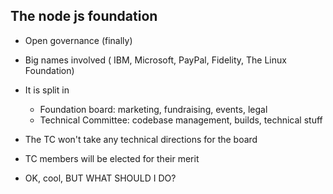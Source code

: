 ## The node js foundation

* Open governance (finally)
* Big names involved ( IBM, Microsoft, PayPal, Fidelity, The Linux Foundation)

* It is split in 
    - Foundation board: marketing, fundraising, events, legal
    - Technical Committee: codebase management, builds, technical stuff

* The TC won't take any technical directions for the board
* TC members will be elected for their merit

* OK, cool, BUT WHAT SHOULD I DO?
